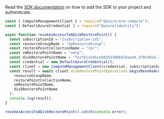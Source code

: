 Read the [SDK documentation](https://github.com/Azure/azure-sdk-for-js/blob/%40azure%2Farm-compute_17.3.1/sdk/compute/arm-compute/README.md) on how to add the SDK to your project and authenticate.

```javascript
const { ComputeManagementClient } = require("@azure/arm-compute");
const { DefaultAzureCredential } = require("@azure/identity");

async function revokesAccessToADiskRestorePoint() {
  const subscriptionId = "{subscription-id}";
  const resourceGroupName = "myResourceGroup";
  const restorePointCollectionName = "rpc";
  const vmRestorePointName = "vmrp";
  const diskRestorePointName = "TestDisk45ceb03433006d1baee0_b70cd924-3362-4a80-93c2-9415eaa12745";
  const credential = new DefaultAzureCredential();
  const client = new ComputeManagementClient(credential, subscriptionId);
  const result = await client.diskRestorePointOperations.beginRevokeAccessAndWait(
    resourceGroupName,
    restorePointCollectionName,
    vmRestorePointName,
    diskRestorePointName
  );
  console.log(result);
}

revokesAccessToADiskRestorePoint().catch(console.error);
```
